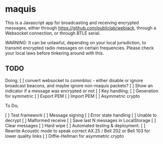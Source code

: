 maquis
===

This is a Javascript app for broadcasting and receiving encrypted messages,
either through https://github.com/publiclab/webjack, through a Websocket
connection, or through BTLE serial.

*WARNING*: It can be unlawful, depending on your local jurisdiction, to transmit
encrypted radio messages on certain frequencies. Please check your local laws before
tinkering around with this.

TODO
---

Doing;
 [ ] convert websocket to commbloc - either disable or ignore broadcast beacons, and maybe ignore non-maquis packets?
 [ ] Show an indicator if a message was encrypted or not
 [ ] Key handling;
  [ ] Generation for symmetric
  [ ] Export PEM
  [ ] Import PEM
 [ ] Asymmetric crypto

To Do;

 [ ] Test framework
 [ ] Message signing
 [ ] Error state handling
  [ ] Unable to decrypt
  [ ] Malformed receive
 [ ] Save last N messages in LocalStorage
 [ ] Clear messages
 [ ] Hard wipe
 [ ] Automated testing & deployment.
 [ ] Rewrite Acoustic mode to speak correct AX.25 / Bell 202 or Bell 103 for lower quality links
 [ ] Diffie-Hellman for asymmetric crypto